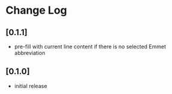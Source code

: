 # Change Log

## [0.1.1]
- pre-fill with current line content if there is no selected Emmet abbreviation

## [0.1.0]
- initial release